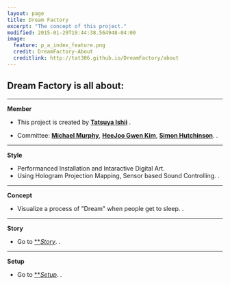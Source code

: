 ```yaml
---
layout: page
title: Dream Factory
excerpt: "The concept of this project."
modified: 2015-01-29T19:44:38.564948-04:00
image:
  feature: p_a_index_feature.png
  credit: DreamFactory-About
  creditlink: http://tat306.github.io/DreamFactory/about
---
```



## Dream Factory is all about:

* * *  

  **Member**  

  * This project is created by [**Tatsuya Ishii**](http://tat306.github.io/about) .

  * Committee: [**Michael Murphy**](http://www.umt.edu/mediaarts/index.php/faculty/michael-murphy), [**HeeJoo Gwen Kim**](http://www.umt.edu/mediaarts/index.php/faculty/heejoo-gwen-kim), [**Simon Hutchinson**](http://www.umt.edu/music/people/default.php?ID=2989).
.

* * *

  **Style**

 * Performanced Installation and Intaractive Digital Art.
 * Using Hologram Projection Mapping, Sensor based Sound Controlling.
.

* * *

  **Concept**

 * Visualize a process of "Dream" when people get to sleep.
.

* * *

  **Story**

 * Go to [***Story*](http://tat306.github.io/DreamFactory/story).
.

* * *

  **Setup**

 * Go to [***Setup*](http://tat306.github.io/DreamFactory/setup).
.
